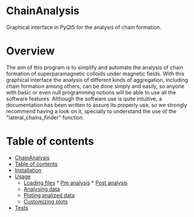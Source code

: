 # ChainAnalysis
Graphical interface in PyQt5 for the analysis of chain formation.

# Overview
The aim of this program is to simplify and automate the analysis of chain formation of superparamagnetic colloids under magnetic fields. With this graphical interface the analysis of different kinds of aggregation, including chain formation among others, can be done simply and easily, so anyone with basic or even null programming notions will be able to use all the software features. Although the software use is quite intuitive, a documentation has been written to assure its properly use, so we strongly recommend having a look on it, specially to understand the use of the "lateral_chains_finder" function.


Table of contents
=================

<!--ts-->
   * [ChainAnalysis](#ChaynAnalysis)
   * [Table of contents](#table-of-contents)
   * [Installation](#installation)
   * [Usage](#usage)
      * [Loading files](#Loading-files)
            * [Pre analysis](#Pre-analysis)
            * [Post analysis](#Post-analysis)
      * [Analysing data]()
      * [Ploting analized data]()
      * [Customizing plots]()
   * [Tests](#tests)
<!--te-->
